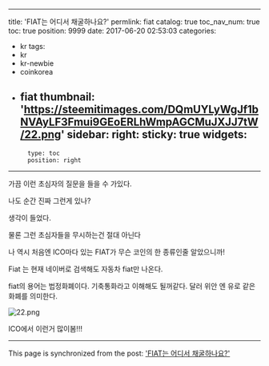 
---
title: 'FIAT는 어디서 채굴하나요?'
permlink: fiat
catalog: true
toc_nav_num: true
toc: true
position: 9999
date: 2017-06-20 02:53:03
categories:
- kr
tags:
- kr
- kr-newbie
- coinkorea
- fiat
thumbnail: 'https://steemitimages.com/DQmUYLyWgJf1bNVAyLF3Fmui9GEoERLhWmpAGCMuJXJJ7tW/22.png'
sidebar:
    right:
        sticky: true
widgets:
    -
        type: toc
        position: right
---


가끔 이런  초심자의 질문을 들을 수 가있다.

나도 순간 진짜 그런게 있나?

생각이 들었다.

물론 그런 초심자들을 무시하는건 절대 아닌다 

나 역시 처음엔 ICO마다 있는 FIAT가 무슨 코인의 한 종류인줄 알았으니까!

Fiat 는 현재 네이버로 검색해도 자동차 fiat만 나온다.

fiat의 용어는 법정화폐이다. 기축통화라고 이해해도 될꺼같다. 달러 위안 엔 유로 같은 화폐를 의미한다.

![22.png](https://steemitimages.com/DQmUYLyWgJf1bNVAyLF3Fmui9GEoERLhWmpAGCMuJXJJ7tW/22.png)

ICO에서 이런거 많이봄!!!

- - -

This page is synchronized from the post: ['FIAT는 어디서 채굴하나요?'](https://steemit.com/@virus707/fiat)
